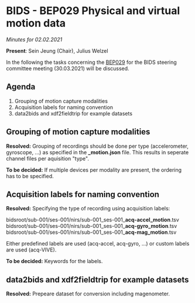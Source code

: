 # BIDS - BEP029 Physical and virtual motion data
*Minutes for 02.02.2021*

__Present__: Sein Jeung (Chair), Julius Welzel

In the following the tasks concerning the [BEP029](https://docs.google.com/document/d/1iaaLKgWjK5pcISD1MVxHKexB3PZWfE2aAC5HF_pCZWo/edit) for the BIDS steering committee meeting (30.03.2021) will be discussed.

## Agenda
1. Grouping of motion capture modalities
2. Acquisition labels for naming convention
3. data2bids and xdf2fieldtrip for example datasets


## Grouping of motion capture modalities
**Resolved:**
Grouping of recordings should be done per type (accelerometer, gyroscope, ...) as specified in the **_motion.json** file. This results in seperate channel files per aquisition "type".

**To be decided:**
If multiple devices per modality are present, the ordering has to be specified.

## Acquisition labels for naming convention
**Resolved:**
Specifying the type of recording using acquisition labels:

bidsroot/sub-001/ses-001/nirs/sub-001_ses-001_**acq-accel_motion**.tsv <br>
bidsroot/sub-001/ses-001/nirs/sub-001_ses-001_**acq-gyro_motion**.tsv <br>
bidsroot/sub-001/ses-001/nirs/sub-001_ses-001_**acq-mag_motion**.tsv <br>

Either predefined labels are used (acq-accel, acq-gyro, ...) or custom labels are used (acq-VIVE).

**To be decided:**
Keywords for the labels.

## data2bids and xdf2fieldtrip for example datasets
**Resolved:**
Prepeare dataset for conversion including magenometer.
